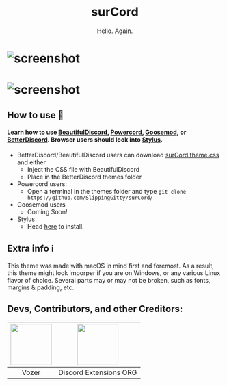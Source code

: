 <h1 align="center">surCord</h1>
<p align="center">Hello. Again. </p>

# ![screenshot](https://raw.githubusercontent.com/SlippingGitty/surCord/main/assets/Screen%20Shot%202022-06-05%20at%203.04.43%20PM.png?token=GHSAT0AAAAAABVBPTVIHKKVQXL3YQWH27F6YU5CX6A)
# ![screenshot](https://raw.githubusercontent.com/SlippingGitty/surCord/main/assets/Screen%20Shot%202022-06-05%20at%203.11.48%20PM.png?token=GHSAT0AAAAAABVBPTVI7R77FZ4U6F6SHY7SYU5CW5Q)

## How to use 📖

#### Learn how to use [BeautifulDiscord](https://github.com/leovoel/BeautifulDiscord), [Powercord](https://github.com/powercord-org/powercord), [Goosemod](https://goosemod.com/), or [BetterDiscord](https://github.com/rauenzi/BetterDiscordApp). Browser users should look into [Stylus](https://github.com/openstyles/stylus).

* BetterDiscord/BeautifulDiscord users can download [surCord.theme.css](https://raw.githubusercontent.com/SlippingGitty/surCord/main/surCord.user.css) and either
  * Inject the CSS file with BeautifulDiscord
  * Place in the BetterDiscord themes folder
* Powercord users:
  * Open a terminal in the themes folder and type `git clone https://github.com/SlippingGitty/surCord/`
* Goosemod users
  * Coming Soon!
* Stylus
  * Head [here](https://github.com/SlippingGitty/surCord/raw/main/surCord.user.css) to install.

## Extra info ℹ️
This theme was made with macOS in mind first and foremost. As a result, this theme might look imporper if you are on Windows, or any various Linux flavor of choice. Several parts may or may not be broken, such as fonts, margins & padding, etc. 

## Devs, Contributors, and other Creditors:

| <a href="https://github.com/SlippingGitty" target="_blank"> <img src="https://avatars.githubusercontent.com/u/76500838?s=460&u=109f1c2012f3e452251391807262ed098f45ec94&v=4" alt="" width="96px" height="96px"> </a> | <a href="https://github.com/discord-extensions" target="_blank"> <img src="https://avatars.githubusercontent.com/u/103222215?s=200&v=4" alt="" width="96px" height="96px"> </a>
|:-:|:-:|
| Vozer | Discord Extensions ORG |
